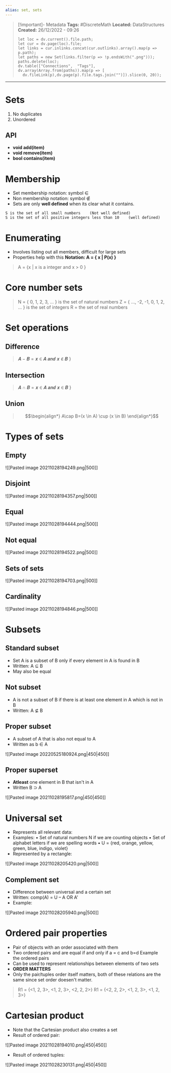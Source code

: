 ```yaml
---
alias: set, sets
---
```

> [!important]- Metadata
> **Tags:** #DiscreteMath 
> **Located:** DataStructures
> **Created:** 26/12/2022 - 09:26
> ```dataviewjs
>let loc = dv.current().file.path;
>let cur = dv.page(loc).file;
>let links = cur.inlinks.concat(cur.outlinks).array().map(p => p.path);
>let paths = new Set(links.filter(p => !p.endsWith(".png")));
>paths.delete(loc);
>dv.table(["Connections",  "Tags"], dv.array(Array.from(paths)).map(p => [
>   dv.fileLink(p),dv.page(p).file.tags.join("")]).slice(0, 20));
> ```

___
# Sets
1. No duplicates
2. Unordered
## API
- **void add(item)**  
- **void remove(item)**  
- **bool contains(item)**
# Membership
- Set membership notation: symbol ∈
- Non membership notation: symbol ∉
- Sets are only **well defined** when its clear what it contains.
```ad-example
S is the set of all small numbers    (Not well defined) 
S is the set of all positive integers less than 10    (well defined)
```

# Enumerating
- Involves listing out all members, difficult for large sets
- Properties help with this **Notation: A = { x | P(x) }**
 
 >A = {x | x is a integer and x > 0 }
# Core number sets
>N = { 0, 1, 2, 3, … } is the set of natural numbers 
Z = { …, -2, -1, 0, 1, 2, … } is the set of integers 
R = the set of real numbers
# Set operations
## Difference
>𝑨 − 𝑩 = 𝒙  ∈ 𝑨 𝒂𝒏𝒅 𝒙 ∉ 𝑩 }

## Intersection
>𝑨 ∩ 𝑩 = 𝒙 ∈ 𝑨 𝒂𝒏𝒅 𝒙 ∈ 𝑩 }

## Union
>$$\begin{align*}
A\cap B=(x \in A) \cup (x \in B)
\end{align*}$$

# Types of sets
## Empty
![[Pasted image 20211028194249.png|500]]

## Disjoint 
![[Pasted image 20211028194357.png|500]]

## Equal
![[Pasted image 20211028194444.png|500]]

## Not equal
![[Pasted image 20211028194522.png|500]]

## Sets of sets
![[Pasted image 20211028194703.png|500]]

## Cardinality
![[Pasted image 20211028194846.png|500]]

# Subsets 
## Standard subset
- Set A is a subset of B only if every element in A is found in B
- Written: A ⊆ B
- May also be equal

## Not subset
- A is not a subset of B if there is at least one element in A which is not in B 
- Written: A ⊈ B
## Proper subset 
- A subset of A that is also not equal to A 
- Written as b ∈ A

![[Pasted image 20220525180924.png|450|450]]
## Proper superset
- **Atleast** one element in B that isn't in A
- Written B ⊃ A

![[Pasted image 20211028195817.png|450|450]]

# Universal set
- Represents all relevant data:
- Examples:
• Set of natural numbers N if we are counting objects 
• Set of alphabet letters if we are spelling words 
• U = {red, orange, yellow, green, blue, indigo, violet}
- Represented by a rectangle: 

![[Pasted image 20211028205420.png|500]]

## Complement set
- Difference between universal and a certain set
- Written: comp(A) = U – A     OR    A'
- Example:

![[Pasted image 20211028205940.png|500]]

# Ordered pair properties
- Pair of objects with an order associated with them
- Two ordered pairs and are equal if and only if a = c and b=d Example the ordered pairs
- Can be used to represent relationships between elements of two sets 
- **ORDER MATTERS**
- Only the pair/tuples order itself matters, both of these relations are the same since set order doesen't matter.
>R1 = {<1, 2, 3>, <1, 2, 3>, <2, 2, 2>}
>R1 = {<2, 2, 2>, <1, 2, 3>, <1, 2, 3>}

# Cartesian product	
- Note that the Cartesian  product also creates a set 
- Result of ordered pair:

![[Pasted image 20211028194010.png|450|450]]
- Result of ordered tuples:

![[Pasted image 20211028230131.png|450|450]]
